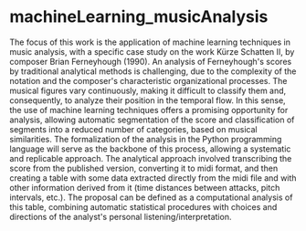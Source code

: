 # machineLearning_musicAnalysis

The focus of this work is the application of machine learning techniques in music analysis, with a specific case study on the work Kürze Schatten II, by composer Brian Ferneyhough (1990). An analysis of Ferneyhough's scores by traditional analytical methods is challenging, due to the complexity of the notation and the composer's characteristic organizational processes. The musical figures vary continuously, making it difficult to classify them and, consequently, to analyze their position in the temporal flow. In this sense, the use of machine learning techniques offers a promising opportunity for analysis, allowing automatic segmentation of the score and classification of segments into a reduced number of categories, based on musical similarities. The formalization of the analysis in the Python programming language will serve as the backbone of this process, allowing a systematic and replicable approach. The analytical approach involved transcribing the score from the published version, converting it to midi format, and then creating a table with some data extracted directly from the midi file and with other information derived from it (time distances between attacks, pitch intervals, etc.). The proposal can be defined as a computational analysis of this table, combining automatic statistical procedures with choices and directions of the analyst's personal listening/interpretation.

